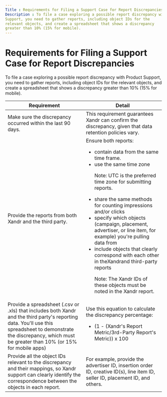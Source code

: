 ```yaml
---
Title : Requirements for Filing a Support Case for Report Discrepancies
Description : To file a case exploring a possible report discrepancy with Product
Support, you need to gather reports, including object IDs for the
relevant objects, and create a spreadsheet that shows a discrepancy
greater than 10% (15% for mobile).
---
```



# Requirements for Filing a Support Case for Report Discrepancies



To file a case exploring a possible report discrepancy with Product
Support, you need to gather reports, including object IDs for the
relevant objects, and create a spreadsheet that shows a discrepancy
greater than 10% (15% for mobile).

<table
id="requirements-for-filing-a-support-case-for-report-discrepancies__table_sbc_pfz_jgb"
class="table frame-all">
<colgroup>
<col style="width: 50%" />
<col style="width: 50%" />
</colgroup>
<thead class="thead">
<tr class="header row">
<th
id="requirements-for-filing-a-support-case-for-report-discrepancies__table_sbc_pfz_jgb__entry__1"
class="entry"><strong>Requirement</strong></th>
<th
id="requirements-for-filing-a-support-case-for-report-discrepancies__table_sbc_pfz_jgb__entry__2"
class="entry"><strong>Detail</strong></th>
</tr>
</thead>
<tbody class="tbody">
<tr class="odd row">
<td class="entry"
headers="requirements-for-filing-a-support-case-for-report-discrepancies__table_sbc_pfz_jgb__entry__1">Make
sure the discrepancy occurred within the last 90 days.</td>
<td class="entry"
headers="requirements-for-filing-a-support-case-for-report-discrepancies__table_sbc_pfz_jgb__entry__2">This
requirement guarantees Xandr can confirm the
discrepancy, given that data retention policies vary.</td>
</tr>
<tr class="even row">
<td class="entry"
headers="requirements-for-filing-a-support-case-for-report-discrepancies__table_sbc_pfz_jgb__entry__1">Provide
the reports from both Xandr and the third party.
<strong></strong></td>
<td class="entry"
headers="requirements-for-filing-a-support-case-for-report-discrepancies__table_sbc_pfz_jgb__entry__2">Ensure
both reports:
<ul>
<li>contain data from the same time frame.</li>
<li>use the same time zone

Note: UTC is the preferred time zone
for submitting reports.
</li>
<li>share the same methods for counting impressions and/or clicks</li>
<li>specify which objects (campaign, placement, advertiser, or line
item, for example) you're pulling data from</li>
<li>include objects that clearly correspond with each other in the<span
class="ph">Xandrand third-party reports

Note: The Xandr
IDs of these objects must be noted in the Xandr
report.
</li>
</ul></td>
</tr>
<tr class="odd row">
<td class="entry"
headers="requirements-for-filing-a-support-case-for-report-discrepancies__table_sbc_pfz_jgb__entry__1">Provide
a spreadsheet (.csv or .xls) that includes both <span
class="ph">Xandr and the third party's reporting data. You'll use
this spreadsheet to demonstrate the discrepancy, which must be greater
than 10% (or 15% for mobile apps)</td>
<td class="entry"
headers="requirements-for-filing-a-support-case-for-report-discrepancies__table_sbc_pfz_jgb__entry__2">Use
this equation to calculate the discrepancy percentage:
<ul>
<li><span class="ph equation-inline">(1 - (<span
class="ph">Xandr's Report Metric/3rd-Party Report's Metric)) x
100</li>
</ul></td>
</tr>
<tr class="even row">
<td class="entry"
headers="requirements-for-filing-a-support-case-for-report-discrepancies__table_sbc_pfz_jgb__entry__1">Provide
all the object IDs relevant to the discrepancy and their mappings, so
Xandr support can clearly identify the
correspondence between the objects in each report.</td>
<td class="entry"
headers="requirements-for-filing-a-support-case-for-report-discrepancies__table_sbc_pfz_jgb__entry__2">For
example, provide the advertiser ID, insertion order ID, creative ID(s),
line item ID, seller ID, placement ID, and others.</td>
</tr>
</tbody>
</table>




